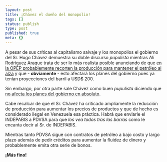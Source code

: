 ```yaml
---
layout: post
title: ¡Chávez el dueño del monopolio!
tags: []
status: publish
type: post
published: true
meta: {}
---
```

A pesar de sus críticas al capitalismo salvaje y los monopolios el gobierno del Sr. Hugo Chávez demuestra su doble discurso <em>pupulista</em> mientras Alí Rodríguez Araque trata de ser lo más realista posible anunciando de que <a href="http://economia.noticias24.com/noticia/776/es-muy-probable-que-la-opep-recorte-la-produccion-de-crudo/">en la OPEP probablemente recorten la producción para mantener el petróleo al alza</a> y que - <strong>obviamente</strong> - esto afectará los planes del gobierno pues ya tenían proyecciones del barril a USD$ 200.

Sin embargo, por otra parte sale Chávez como buen <em>pupulista</em> diciendo que <a href="http://www.noticias24.com/actualidad/noticia/18963/no-tenemos-problemas-podemos-aguantar-cualquier-precio-del-petroleo/">no afecta los planes del gobierno en absoluto</a>.

Cabe recalcar de que el Sr. Chávez ha criticado ampliamente la reducción de producción para aumentar los precios de productos y que de hecho es considerado ilegal en Venezuela esa práctica. Habrá que enviarle el INDEPABIS a PDVSA para que <em>los vea todos tras las barras</em> como le encanta decir al Sr. de INDEPABIS.

Mientras tanto PDVSA sigue con contratos de petróleo a bajo costo y largo plazo además de pedir créditos para aumentar la fluidez de dinero y probablemente emita otra serie de bonos.

<strong>¡Más fino!</strong>
